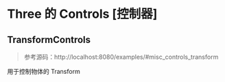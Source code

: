 # Three 的 Controls [控制器]

## TransformControls

> 参考源码：http://localhost:8080/examples/#misc_controls_transform

用于控制物体的 Transform
